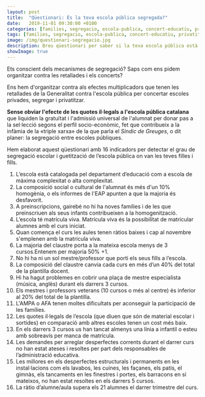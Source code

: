 ```yaml
---
layout: post
title:  "Qüestionari: És la teva escola pública segregada?"
date:   2019-11-01 09:30:00 +0100
categories: [families, segregacio, escola-publica, concert-educatiu, privatitzacio]
tags: [families, segregacio, escola-publica, concert-educatiu, privatitzacio]
image: /img/questionari-segregacio.jpg
description: Breu qüestionari per saber si la teva escola pública està segregada.
showImage: true
---
```


Ets conscient dels mecanismes de segregació? Saps com ens pidem organitzar contra les retallades i els concerts?

Ens hem d'organitzar contra als efectes multiplicadors que tenen les retallades de la Generalitat contra l'escola pública per concertar escoles privades, segregar i privatitzar.

**Sense obviar l'efecte de les quotes il·legals a l'escola pública catalana** que liquiden la gratuïtat i l'admissió universal de l'alumnat per donar pas a la sel·lecció segons el perfil socio-econòmic, fet que contribueix a la infàmia de la «triple xarxa» de la que parla el *Síndic de Greuges*, o dit planer: la segregació entre escoles públiques.

Hem elaborat aquest qüestionari amb 16 indicadors per detectar el grau de segregació escolar i guetització de l’escola pública on van les teves filles i fills.

1. L’escola està catalogada pel departament d’educació com a escola de màxima complexitat o alta complexitat.
2. La composició social o cultural de l'alumnat és més d'un 10% homogènia, o els informes de l'EAP apunten a que la majoria és desfavorit.
3. A preinscripcions, gairebé no hi ha noves famílies i de les que preinscriuen als seus infants contribueixen a la homogenització.
4. L’escola té matrícula viva. Matrícula viva és la possibilitat de matricular alumnes amb el curs iniciat.
5. Quan comença el curs les aules tenen ràtios baixes i cap al novembre s'emplenen amb la matrícula viva.
6. La majoria del claustre porta a la mateixa escola menys de 3 cursos.Entenem per majoria 50% +1.
7. No hi ha ni un sol mestre/professor que porti els seus fills a l’escola.
8. La composició del claustre canvia cada curs en més d’un 40% del total de la plantilla docent.
9. Hi ha hagut problemes en cobrir una plaça de mestre especialista (música, anglès) durant els darrers 3 cursos.
10. Els mestres i professors veterans (10 cursos o més al centre) és inferior al 20% del total de la plantilla.
11. L'AMPA o AFA tenen moltes dificultats per aconseguir la participació de les famílies.
12. Les quotes il·legals de l’escola (que diuen que són de material escolar i sortides) en comparació amb altres escoles tenen un cost més baix.
12. En els darrers 3 cursos us han tancat almenys una línia a infantil o esteu amb sobreavís per manca de matrícula.
14. Les demandes per arreglar desperfectes corrents durant el darrer curs no han estat ateses i resoltes per part dels responsables de l’administració educativa.
15. Les millores en els desperfectes estructurals i permanents en les instal·lacions com els lavabos, les cuines, les façanes, els patis, el gimnàs, els tancaments en les finestres i portes, els barracons en sí mateixos, no han estat resoltes en els darrers 5 cursos.
16. La ràtio d’alumne/aula supera els 21 alumnes el darrer trimestre del curs.